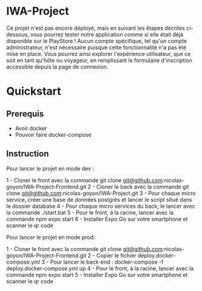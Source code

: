 # IWA-Project

Ce projet n'est pas encore déployé, mais en suivant les étapes décrites ci-dessous, vous pourrez tester notre application comme si elle était déjà disponible sur le PlayStore ! Aucun compte spécifique, tel qu'un compte administrateur, n'est nécessaire puisque cette fonctionnalité n'a pas été mise en place. Vous pourrez ainsi explorer l'expérience utilisateur, que ce soit en tant qu'hôte ou voyageur, en remplissant le formulaire d'inscription accessible depuis la page de connexion.


# Quickstart 

## Prerequis

- Avoir docker
- Pouvoir faire docker-compose

## Instruction

Pour lancer le projet en mode dev : 

1 - Cloner le front avec la commande git clone git@github.com:nicolas-goyon/IWA-Project-Frontend.git
2 - Cloner le back avec la commande git clone git@github.com:nicolas-goyon/IWA-Project.git
3 - Pour chaque micro service, créer une base de données postgrès et lancer le script situé dans le dossier database
4 - Pour chaque micro services du back, le lancer avec la commande ./start.bat
5 - Pour le front,  à la racine, lancer avec la commande npm expo start
6 - Installer Expo Go sur votre smartphone et scanner le qr code

Pour lancer le projet en mode prod: 

1 - Cloner le front avec la commande git clone git@github.com:nicolas-goyon/IWA-Project-Frontend.git
2 - Copier le fichier deploy.docker-compose.yml
3 - Pour lancer le back-end : docker-compose -f deploy.docker-compose.yml up
4 - Pour le front,  à la racine, lancer avec la commande npm expo start
5 - Installer Expo Go sur votre smartphone et scanner le qr code

